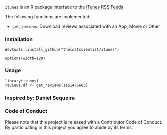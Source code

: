 

`itunes` is an R package interface to the [iTunes RSS Feeds](http://www.apple.com/rss/)

The following functions are implemented:

- `get_reviews`: Download reviews associated with an App, Movie or Other

### Installation

```{r eval=FALSE}
devtools::install_github("thelostscientist/itunes")
```
```{r echo=FALSE, message=FALSE, warning=FALSE, error=FALSE}
options(width=120)
```
### Usage

```{r eval=FALSE}
library(itunes)
reviews.df <- get_reviews(1161476603)
```


### Inspired by: Daniel Sequeira

### Code of Conduct

Please note that this project is released with a Contributor Code of Conduct. By participating in this project you agree to abide by its terms.
